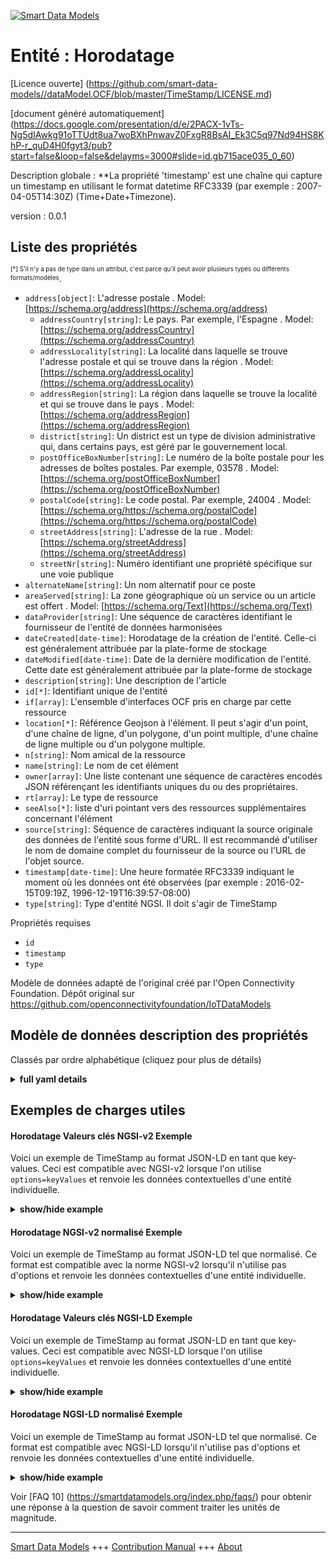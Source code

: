 <!-- 10-Header -->  
[![Smart Data Models](https://smartdatamodels.org/wp-content/uploads/2022/01/SmartDataModels_logo.png "Logo")](https://smartdatamodels.org)  
Entité : Horodatage  
===================<!-- /10-Header -->  
<!-- 15-License -->  
[Licence ouverte] (https://github.com/smart-data-models//dataModel.OCF/blob/master/TimeStamp/LICENSE.md)  
[document généré automatiquement] (https://docs.google.com/presentation/d/e/2PACX-1vTs-Ng5dIAwkg91oTTUdt8ua7woBXhPnwavZ0FxgR8BsAI_Ek3C5q97Nd94HS8KhP-r_quD4H0fgyt3/pub?start=false&loop=false&delayms=3000#slide=id.gb715ace035_0_60)  
<!-- /15-License -->  
<!-- 20-Description -->  
Description globale : **La propriété 'timestamp' est une chaîne qui capture un timestamp en utilisant le format datetime RFC3339 (par exemple : 2007-04-05T14:30Z) (Time+Date+Timezone).  
version : 0.0.1  
<!-- /20-Description -->  
<!-- 30-PropertiesList -->  

## Liste des propriétés  

<sup><sub>[*] S'il n'y a pas de type dans un attribut, c'est parce qu'il peut avoir plusieurs types ou différents formats/modèles</sub></sup>.  
- `address[object]`: L'adresse postale  . Model: [https://schema.org/address](https://schema.org/address)	- `addressCountry[string]`: Le pays. Par exemple, l'Espagne  . Model: [https://schema.org/addressCountry](https://schema.org/addressCountry)  
	- `addressLocality[string]`: La localité dans laquelle se trouve l'adresse postale et qui se trouve dans la région  . Model: [https://schema.org/addressLocality](https://schema.org/addressLocality)  
	- `addressRegion[string]`: La région dans laquelle se trouve la localité et qui se trouve dans le pays  . Model: [https://schema.org/addressRegion](https://schema.org/addressRegion)  
	- `district[string]`: Un district est un type de division administrative qui, dans certains pays, est géré par le gouvernement local.    
	- `postOfficeBoxNumber[string]`: Le numéro de la boîte postale pour les adresses de boîtes postales. Par exemple, 03578  . Model: [https://schema.org/postOfficeBoxNumber](https://schema.org/postOfficeBoxNumber)  
	- `postalCode[string]`: Le code postal. Par exemple, 24004  . Model: [https://schema.org/https://schema.org/postalCode](https://schema.org/https://schema.org/postalCode)  
	- `streetAddress[string]`: L'adresse de la rue  . Model: [https://schema.org/streetAddress](https://schema.org/streetAddress)  
	- `streetNr[string]`: Numéro identifiant une propriété spécifique sur une voie publique    
- `alternateName[string]`: Un nom alternatif pour ce poste  - `areaServed[string]`: La zone géographique où un service ou un article est offert  . Model: [https://schema.org/Text](https://schema.org/Text)- `dataProvider[string]`: Une séquence de caractères identifiant le fournisseur de l'entité de données harmonisées  - `dateCreated[date-time]`: Horodatage de la création de l'entité. Celle-ci est généralement attribuée par la plate-forme de stockage  - `dateModified[date-time]`: Date de la dernière modification de l'entité. Cette date est généralement attribuée par la plate-forme de stockage  - `description[string]`: Une description de l'article  - `id[*]`: Identifiant unique de l'entité  - `if[array]`: L'ensemble d'interfaces OCF pris en charge par cette ressource  - `location[*]`: Référence Geojson à l'élément. Il peut s'agir d'un point, d'une chaîne de ligne, d'un polygone, d'un point multiple, d'une chaîne de ligne multiple ou d'un polygone multiple.  - `n[string]`: Nom amical de la ressource  - `name[string]`: Le nom de cet élément  - `owner[array]`: Une liste contenant une séquence de caractères encodés JSON référençant les identifiants uniques du ou des propriétaires.  - `rt[array]`: Le type de ressource  - `seeAlso[*]`: liste d'uri pointant vers des ressources supplémentaires concernant l'élément  - `source[string]`: Séquence de caractères indiquant la source originale des données de l'entité sous forme d'URL. Il est recommandé d'utiliser le nom de domaine complet du fournisseur de la source ou l'URL de l'objet source.  - `timestamp[date-time]`: Une heure formatée RFC3339 indiquant le moment où les données ont été observées (par exemple : 2016-02-15T09:19Z, 1996-12-19T16:39:57-08:00)  - `type[string]`: Type d'entité NGSI. Il doit s'agir de TimeStamp  <!-- /30-PropertiesList -->  
<!-- 35-RequiredProperties -->  
Propriétés requises  
- `id`  - `timestamp`  - `type`  <!-- /35-RequiredProperties -->  
<!-- 40-RequiredProperties -->  
Modèle de données adapté de l'original créé par l'Open Connectivity Foundation. Dépôt original sur https://github.com/openconnectivityfoundation/IoTDataModels  
<!-- /40-RequiredProperties -->  
<!-- 50-DataModelHeader -->  
## Modèle de données description des propriétés  
Classés par ordre alphabétique (cliquez pour plus de détails)  
<!-- /50-DataModelHeader -->  
<!-- 60-ModelYaml -->  
<details><summary><strong>full yaml details</strong></summary>    
```yaml  
TimeStamp:    
  description: 'This Resource describes Properties associated with a timestamp.The ''timestamp'' Property is a string that captures a timestamp using the RFC3339 datetime format (e.g: 2007-04-05T14:30Z) (Time+Date+Timezone).'    
  properties:    
    address:    
      description: The mailing address    
      properties:    
        addressCountry:    
          description: 'The country. For example, Spain'    
          type: string    
          x-ngsi:    
            model: https://schema.org/addressCountry    
            type: Property    
        addressLocality:    
          description: 'The locality in which the street address is, and which is in the region'    
          type: string    
          x-ngsi:    
            model: https://schema.org/addressLocality    
            type: Property    
        addressRegion:    
          description: 'The region in which the locality is, and which is in the country'    
          type: string    
          x-ngsi:    
            model: https://schema.org/addressRegion    
            type: Property    
        district:    
          description: 'A district is a type of administrative division that, in some countries, is managed by the local government'    
          type: string    
          x-ngsi:    
            type: Property    
        postOfficeBoxNumber:    
          description: 'The post office box number for PO box addresses. For example, 03578'    
          type: string    
          x-ngsi:    
            model: https://schema.org/postOfficeBoxNumber    
            type: Property    
        postalCode:    
          description: 'The postal code. For example, 24004'    
          type: string    
          x-ngsi:    
            model: https://schema.org/https://schema.org/postalCode    
            type: Property    
        streetAddress:    
          description: The street address    
          type: string    
          x-ngsi:    
            model: https://schema.org/streetAddress    
            type: Property    
        streetNr:    
          description: Number identifying a specific property on a public street    
          type: string    
          x-ngsi:    
            type: Property    
      type: object    
      x-ngsi:    
        model: https://schema.org/address    
        type: Property    
    alternateName:    
      description: An alternative name for this item    
      type: string    
      x-ngsi:    
        type: Property    
    areaServed:    
      description: The geographic area where a service or offered item is provided    
      type: string    
      x-ngsi:    
        model: https://schema.org/Text    
        type: Property    
    dataProvider:    
      description: A sequence of characters identifying the provider of the harmonised data entity    
      type: string    
      x-ngsi:    
        type: Property    
    dateCreated:    
      description: Entity creation timestamp. This will usually be allocated by the storage platform    
      format: date-time    
      type: string    
      x-ngsi:    
        type: Property    
    dateModified:    
      description: Timestamp of the last modification of the entity. This will usually be allocated by the storage platform    
      format: date-time    
      type: string    
      x-ngsi:    
        type: Property    
    description:    
      description: A description of this item    
      type: string    
      x-ngsi:    
        type: Property    
    id:    
      anyOf:    
        - description: Identifier format of any NGSI entity    
          maxLength: 256    
          minLength: 1    
          pattern: ^[\w\-\.\{\}\$\+\*\[\]`|~^@!,:\\]+$    
          type: string    
          x-ngsi:    
            type: Property    
        - description: Identifier format of any NGSI entity    
          format: uri    
          type: string    
          x-ngsi:    
            type: Property    
      description: Unique identifier of the entity    
      x-ngsi:    
        type: Property    
    if:    
      description: The OCF Interface set supported by this Resource    
      items:    
        enum:    
          - oic.if.s    
          - oic.if.r    
          - oic.if.baseline    
        type: string    
      minItems: 2    
      readOnly: true    
      type: array    
      uniqueItems: true    
      x-ngsi:    
        type: Property    
    location:    
      description: 'Geojson reference to the item. It can be Point, LineString, Polygon, MultiPoint, MultiLineString or MultiPolygon'    
      oneOf:    
        - description: Geojson reference to the item. Point    
          properties:    
            bbox:    
              items:    
                type: number    
              minItems: 4    
              type: array    
            coordinates:    
              items:    
                type: number    
              minItems: 2    
              type: array    
            type:    
              enum:    
                - Point    
              type: string    
          required:    
            - type    
            - coordinates    
          title: GeoJSON Point    
          type: object    
          x-ngsi:    
            type: GeoProperty    
        - description: Geojson reference to the item. LineString    
          properties:    
            bbox:    
              items:    
                type: number    
              minItems: 4    
              type: array    
            coordinates:    
              items:    
                items:    
                  type: number    
                minItems: 2    
                type: array    
              minItems: 2    
              type: array    
            type:    
              enum:    
                - LineString    
              type: string    
          required:    
            - type    
            - coordinates    
          title: GeoJSON LineString    
          type: object    
          x-ngsi:    
            type: GeoProperty    
        - description: Geojson reference to the item. Polygon    
          properties:    
            bbox:    
              items:    
                type: number    
              minItems: 4    
              type: array    
            coordinates:    
              items:    
                items:    
                  items:    
                    type: number    
                  minItems: 2    
                  type: array    
                minItems: 4    
                type: array    
              type: array    
            type:    
              enum:    
                - Polygon    
              type: string    
          required:    
            - type    
            - coordinates    
          title: GeoJSON Polygon    
          type: object    
          x-ngsi:    
            type: GeoProperty    
        - description: Geojson reference to the item. MultiPoint    
          properties:    
            bbox:    
              items:    
                type: number    
              minItems: 4    
              type: array    
            coordinates:    
              items:    
                items:    
                  type: number    
                minItems: 2    
                type: array    
              type: array    
            type:    
              enum:    
                - MultiPoint    
              type: string    
          required:    
            - type    
            - coordinates    
          title: GeoJSON MultiPoint    
          type: object    
          x-ngsi:    
            type: GeoProperty    
        - description: Geojson reference to the item. MultiLineString    
          properties:    
            bbox:    
              items:    
                type: number    
              minItems: 4    
              type: array    
            coordinates:    
              items:    
                items:    
                  items:    
                    type: number    
                  minItems: 2    
                  type: array    
                minItems: 2    
                type: array    
              type: array    
            type:    
              enum:    
                - MultiLineString    
              type: string    
          required:    
            - type    
            - coordinates    
          title: GeoJSON MultiLineString    
          type: object    
          x-ngsi:    
            type: GeoProperty    
        - description: Geojson reference to the item. MultiLineString    
          properties:    
            bbox:    
              items:    
                type: number    
              minItems: 4    
              type: array    
            coordinates:    
              items:    
                items:    
                  items:    
                    items:    
                      type: number    
                    minItems: 2    
                    type: array    
                  minItems: 4    
                  type: array    
                type: array    
              type: array    
            type:    
              enum:    
                - MultiPolygon    
              type: string    
          required:    
            - type    
            - coordinates    
          title: GeoJSON MultiPolygon    
          type: object    
          x-ngsi:    
            type: GeoProperty    
      x-ngsi:    
        type: GeoProperty    
    n:    
      description: Friendly name of the Resource    
      maxLength: 64    
      readOnly: true    
      type: string    
      x-ngsi:    
        type: Property    
    name:    
      description: The name of this item    
      type: string    
      x-ngsi:    
        type: Property    
    owner:    
      description: A List containing a JSON encoded sequence of characters referencing the unique Ids of the owner(s)    
      items:    
        anyOf:    
          - description: Identifier format of any NGSI entity    
            maxLength: 256    
            minLength: 1    
            pattern: ^[\w\-\.\{\}\$\+\*\[\]`|~^@!,:\\]+$    
            type: string    
            x-ngsi:    
              type: Property    
          - description: Identifier format of any NGSI entity    
            format: uri    
            type: string    
            x-ngsi:    
              type: Property    
        description: Unique identifier of the entity    
        x-ngsi:    
          type: Property    
      type: array    
      x-ngsi:    
        type: Property    
    rt:    
      description: The Resource Type    
      items:    
        enum:    
          - oic.r.time.stamp    
        maxLength: 64    
        type: string    
      minItems: 1    
      readOnly: true    
      type: array    
      uniqueItems: true    
      x-ngsi:    
        type: Property    
    seeAlso:    
      description: list of uri pointing to additional resources about the item    
      oneOf:    
        - items:    
            format: uri    
            type: string    
          minItems: 1    
          type: array    
        - format: uri    
          type: string    
      x-ngsi:    
        type: Property    
    source:    
      description: 'A sequence of characters giving the original source of the entity data as a URL. Recommended to be the fully qualified domain name of the source provider, or the URL to the source object'    
      type: string    
      x-ngsi:    
        type: Property    
    timestamp:    
      description: 'An RFC3339 formated time indicating when the data was observed (e.g.: 2016-02-15T09:19Z, 1996-12-19T16:39:57-08:00)'    
      format: date-time    
      readOnly: true    
      type: string    
      x-ngsi:    
        type: Property    
    type:    
      description: NGSI entity type. It has to be TimeStamp    
      enum:    
        - TimeStamp    
      type: string    
      x-ngsi:    
        type: Property    
  required:    
    - timestamp    
    - id    
    - type    
  type: object    
  x-derived-from: https://raw.githubusercontent.com/openconnectivityfoundation/IoTDataModels/master/TimeStampResURI.swagger.json    
  x-disclaimer: 'Redistribution and use in source and binary forms, with or without modification, are permitted  provided that the license conditions are met. Copyleft (c) 2022 Contributors to Smart Data Models Program'    
  x-license-url: https://github.com/smart-data-models/dataModel.OCF/blob/master/TimeStamp/LICENSE.md    
  x-model-schema: https://smart-data-models.github.io/dataModel.OCF/TimeStamp/schema.json    
  x-model-tags: OCF    
  x-version: 0.0.1    
```  
</details>    
<!-- /60-ModelYaml -->  
<!-- 70-MiddleNotes -->  
<!-- /70-MiddleNotes -->  
<!-- 80-Examples -->  
## Exemples de charges utiles  
#### Horodatage Valeurs clés NGSI-v2 Exemple  
Voici un exemple de TimeStamp au format JSON-LD en tant que key-values. Ceci est compatible avec NGSI-v2 lorsque l'on utilise `options=keyValues` et renvoie les données contextuelles d'une entité individuelle.  
<details><summary><strong>show/hide example</strong></summary>    
```json  
{  
    "id": "urn:ngsi-ld:TimeStamp:id:WZTE:82421948",  
    "dateCreated": "1991-02-08T18:14:04Z",  
    "dateModified": "1976-09-20T18:37:42Z",  
    "source": "Line beyond its particularly tree whom. Kind miss artist truth trouble behavior style.",  
    "name": "Partner stock four. Region as true develop so",  
    "alternateName": "Onto knowledge other his offer face country. Almo",  
    "description": "Every manage political record word group food break. Picture suddenly drug rule bring determine some forward. Beyond chair recently and.",  
    "dataProvider": "Own available buy country store build before. Already against which continue. Look roa",  
    "owner": [  
        "urn:ngsi-ld:TimeStamp:items:UJLN:86914131",  
        "urn:ngsi-ld:TimeStamp:items:GILX:20870916"  
    ],  
    "seeAlso": [  
        "urn:ngsi-ld:TimeStamp:items:QIDT:79230225"  
    ],  
    "location": {  
        "type": "Point",  
        "coordinates": [  
            28.732768,  
            177.344405  
        ]  
    },  
    "address": {  
        "streetAddress": "Likely improve n",  
        "addressLocality": "School name care several loss particular. Opportunity throughout take car financial security.",  
        "addressRegion": "Organization recogni",  
        "addressCountry": "Industry product another knowledge else citizen month. Traditional page a although for study ",  
        "postalCode": "First degree response able state more. Couple part cup few. Beyond take however ball.",  
        "postOfficeBoxNumber": "Son break either president stage population boy. Everything affect American race.",  
        "streetNr": "Water voice",  
        "district": "Full per among clearly. Face house nature fall long dream answer conference. Rock few structure federal board night loss."  
    },  
    "areaServed": "Buy break marriage also friend reach. Turn phone heart window. Assume be seek article.",  
    "rt": [  
        "oic.r.time.stamp"  
    ],  
    "timestamp": "1976-09-03T16:55:11Z",  
    "n": "Million larg",  
    "if": [  
        "oic.if.s",  
        "oic.if.r"  
    ],  
    "type": "TimeStamp"  
}  
```  
</details>  
#### Horodatage NGSI-v2 normalisé Exemple  
Voici un exemple de TimeStamp au format JSON-LD tel que normalisé. Ce format est compatible avec la norme NGSI-v2 lorsqu'il n'utilise pas d'options et renvoie les données contextuelles d'une entité individuelle.  
<details><summary><strong>show/hide example</strong></summary>    
```json  
{  
    "id": "urn:ngsi-ld:TimeStamp:id:WZTE:82421948",  
    "dateCreated": {  
        "type": "DateTime",  
        "value": "1991-02-08T18:14:04Z"  
    },  
    "dateModified": {  
        "type": "DateTime",  
        "value": "1976-09-20T18:37:42Z"  
    },  
    "source": {  
        "type": "Text",  
        "value": "Line beyond its particularly tree whom. Kind miss artist truth trouble behavior style."  
    },  
    "name": {  
        "type": "Text",  
        "value": "Partner stock four. Region as true develop so"  
    },  
    "alternateName": {  
        "type": "Text",  
        "value": "Onto knowledge other his offer face country. Almo"  
    },  
    "description": {  
        "type": "Text",  
        "value": "Every manage political record word group food break. Picture suddenly drug rule bring determine some forward. Beyond chair recently and."  
    },  
    "dataProvider": {  
        "type": "Text",  
        "value": "Own available buy country store build before. Already against which continue. Look roa"  
    },  
    "owner": {  
        "type": "StructuredValue",  
        "value": [  
            "urn:ngsi-ld:TimeStamp:items:UJLN:86914131",  
            "urn:ngsi-ld:TimeStamp:items:GILX:20870916"  
        ]  
    },  
    "seeAlso": {  
        "type": "StructuredValue",  
        "value": [  
            "urn:ngsi-ld:TimeStamp:items:QIDT:79230225"  
        ]  
    },  
    "location": {  
        "type": "geo:json",  
        "value": {  
            "type": "Point",  
            "coordinates": [  
                28.732768,  
                177.344405  
            ]  
        }  
    },  
    "address": {  
        "type": "StructuredValue",  
        "value": {  
            "streetAddress": "Likely improve n",  
            "addressLocality": "School name care several loss particular. Opportunity throughout take car financial security.",  
            "addressRegion": "Organization recogni",  
            "addressCountry": "Industry product another knowledge else citizen month. Traditional page a although for study ",  
            "postalCode": "First degree response able state more. Couple part cup few. Beyond take however ball.",  
            "postOfficeBoxNumber": "Son break either president stage population boy. Everything affect American race.",  
            "streetNr": "Water voice",  
            "district": "Full per among clearly. Face house nature fall long dream answer conference. Rock few structure federal board night loss."  
        }  
    },  
    "areaServed": {  
        "type": "Text",  
        "value": "Buy break marriage also friend reach. Turn phone heart window. Assume be seek article."  
    },  
    "rt": {  
        "type": "StructuredValue",  
        "value": [  
            "oic.r.time.stamp"  
        ]  
    },  
    "timestamp": {  
        "type": "DateTime",  
        "value": "1976-09-03T16:55:11Z"  
    },  
    "n": {  
        "type": "Text",  
        "value": "Million larg"  
    },  
    "if": {  
        "type": "StructuredValue",  
        "value": [  
            "oic.if.s",  
            "oic.if.r"  
        ]  
    },  
    "type": "TimeStamp"  
}  
```  
</details>  
#### Horodatage Valeurs clés NGSI-LD Exemple  
Voici un exemple de TimeStamp au format JSON-LD en tant que key-values. Ceci est compatible avec NGSI-LD lorsque l'on utilise `options=keyValues` et renvoie les données contextuelles d'une entité individuelle.  
<details><summary><strong>show/hide example</strong></summary>    
```json  
{  
    "id": "urn:ngsi-ld:TimeStamp:id:WZTE:82421948",  
    "dateCreated": "1991-02-08T18:14:04Z",  
    "dateModified": "1976-09-20T18:37:42Z",  
    "source": "Line beyond its particularly tree whom. Kind miss artist truth trouble behavior style.",  
    "name": "Partner stock four. Region as true develop so",  
    "alternateName": "Onto knowledge other his offer face country. Almo",  
    "description": "Every manage political record word group food break. Picture suddenly drug rule bring determine some forward. Beyond chair recently and.",  
    "dataProvider": "Own available buy country store build before. Already against which continue. Look roa",  
    "owner": [  
        "urn:ngsi-ld:TimeStamp:items:UJLN:86914131",  
        "urn:ngsi-ld:TimeStamp:items:GILX:20870916"  
    ],  
    "seeAlso": [  
        "urn:ngsi-ld:TimeStamp:items:QIDT:79230225"  
    ],  
    "location": {  
        "type": "Point",  
        "coordinates": [  
            28.732768,  
            177.344405  
        ]  
    },  
    "address": {  
        "streetAddress": "Likely improve n",  
        "addressLocality": "School name care several loss particular. Opportunity throughout take car financial security.",  
        "addressRegion": "Organization recogni",  
        "addressCountry": "Industry product another knowledge else citizen month. Traditional page a although for study ",  
        "postalCode": "First degree response able state more. Couple part cup few. Beyond take however ball.",  
        "postOfficeBoxNumber": "Son break either president stage population boy. Everything affect American race.",  
        "streetNr": "Water voice",  
        "district": "Full per among clearly. Face house nature fall long dream answer conference. Rock few structure federal board night loss."  
    },  
    "areaServed": "Buy break marriage also friend reach. Turn phone heart window. Assume be seek article.",  
    "rt": [  
        "oic.r.time.stamp"  
    ],  
    "timestamp": "1976-09-03T16:55:11Z",  
    "n": "Million larg",  
    "if": [  
        "oic.if.s",  
        "oic.if.r"  
    ],  
    "type": "TimeStamp",  
    "@context": [  
        "https://smartdatamodels.org/context.jsonld"  
    ]  
}  
```  
</details>  
#### Horodatage NGSI-LD normalisé Exemple  
Voici un exemple de TimeStamp au format JSON-LD tel que normalisé. Ce format est compatible avec NGSI-LD lorsqu'il n'utilise pas d'options et renvoie les données contextuelles d'une entité individuelle.  
<details><summary><strong>show/hide example</strong></summary>    
```json  
{  
    "id": "urn:ngsi-ld:TimeStamp:id:WZTE:82421948",  
    "dateCreated": {  
        "type": "Property",  
        "value": {  
            "@type": "DateTime",  
            "@value": "1991-02-08T18:14:04Z"  
        }  
    },  
    "dateModified": {  
        "type": "Property",  
        "value": {  
            "@type": "DateTime",  
            "@value": "1976-09-20T18:37:42Z"  
        }  
    },  
    "source": {  
        "type": "Property",  
        "value": "Line beyond its particularly tree whom. Kind miss artist truth trouble behavior style."  
    },  
    "name": {  
        "type": "Property",  
        "value": "Partner stock four. Region as true develop so"  
    },  
    "alternateName": {  
        "type": "Property",  
        "value": "Onto knowledge other his offer face country. Almo"  
    },  
    "description": {  
        "type": "Property",  
        "value": "Every manage political record word group food break. Picture suddenly drug rule bring determine some forward. Beyond chair recently and."  
    },  
    "dataProvider": {  
        "type": "Property",  
        "value": "Own available buy country store build before. Already against which continue. Look roa"  
    },  
    "owner": {  
        "type": "Property",  
        "value": [  
            "urn:ngsi-ld:TimeStamp:items:UJLN:86914131",  
            "urn:ngsi-ld:TimeStamp:items:GILX:20870916"  
        ]  
    },  
    "seeAlso": {  
        "type": "Property",  
        "value": [  
            "urn:ngsi-ld:TimeStamp:items:QIDT:79230225"  
        ]  
    },  
    "location": {  
        "type": "GeoProperty",  
        "value": {  
            "type": "Point",  
            "coordinates": [  
                28.732768,  
                177.344405  
            ]  
        }  
    },  
    "address": {  
        "type": "Property",  
        "value": {  
            "streetAddress": "Likely improve n",  
            "addressLocality": "School name care several loss particular. Opportunity throughout take car financial security.",  
            "addressRegion": "Organization recogni",  
            "addressCountry": "Industry product another knowledge else citizen month. Traditional page a although for study ",  
            "postalCode": "First degree response able state more. Couple part cup few. Beyond take however ball.",  
            "postOfficeBoxNumber": "Son break either president stage population boy. Everything affect American race.",  
            "streetNr": "Water voice",  
            "district": "Full per among clearly. Face house nature fall long dream answer conference. Rock few structure federal board night loss."  
        }  
    },  
    "areaServed": {  
        "type": "Property",  
        "value": "Buy break marriage also friend reach. Turn phone heart window. Assume be seek article."  
    },  
    "rt": {  
        "type": "Property",  
        "value": [  
            "oic.r.time.stamp"  
        ]  
    },  
    "timestamp": {  
        "type": "Property",  
        "value": {  
            "@type": "DateTime",  
            "@value": "1976-09-03T16:55:11Z"  
        }  
    },  
    "n": {  
        "type": "Property",  
        "value": "Million larg"  
    },  
    "if": {  
        "type": "Property",  
        "value": [  
            "oic.if.s",  
            "oic.if.r"  
        ]  
    },  
    "type": "TimeStamp",  
    "@context": [  
        "https://smartdatamodels.org/context.jsonld"  
    ]  
}  
```  
</details><!-- /80-Examples -->  
<!-- 90-FooterNotes -->  
<!-- /90-FooterNotes -->  
<!-- 95-Units -->  
Voir [FAQ 10] (https://smartdatamodels.org/index.php/faqs/) pour obtenir une réponse à la question de savoir comment traiter les unités de magnitude.  
<!-- /95-Units -->  
<!-- 97-LastFooter -->  
---  
[Smart Data Models](https://smartdatamodels.org) +++ [Contribution Manual](https://bit.ly/contribution_manual) +++ [About](https://bit.ly/Introduction_SDM)<!-- /97-LastFooter -->  
